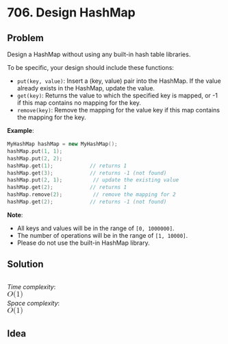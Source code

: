 # 706. Design HashMap
## Problem
Design a HashMap without using any built-in hash table libraries.

To be specific, your design should include these functions:
- `put(key, value)`: Insert a (key, value) pair into the HashMap. If the value already exists in the HashMap, update the value.
- `get(key)`: Returns the value to which the specified key is mapped, or -1 if this map contains no mapping for the key.
- `remove(key)`: Remove the mapping for the value key if this map contains the mapping for the key.

**Example**:  
```c++
MyHashMap hashMap = new MyHashMap();
hashMap.put(1, 1);          
hashMap.put(2, 2);         
hashMap.get(1);            // returns 1
hashMap.get(3);            // returns -1 (not found)
hashMap.put(2, 1);          // update the existing value
hashMap.get(2);            // returns 1 
hashMap.remove(2);          // remove the mapping for 2
hashMap.get(2);            // returns -1 (not found) 
```

**Note**:  
- All keys and values will be in the range of `[0, 1000000]`.
- The number of operations will be in the range of `[1, 10000]`.
- Please do not use the built-in HashMap library.

## Solution
```c++

```

*Time complexity*:  
![](constant.png)  
*Space complexity*:  
![](constant.png)

## Idea
